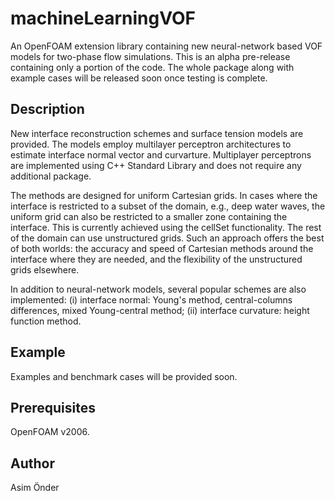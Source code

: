 
# machineLearningVOF
An OpenFOAM extension library containing new neural-network based VOF models for two-phase flow simulations. This is an alpha pre-release containing only a portion of the code. The whole package along with example cases will be released soon once testing is complete.  

## Description
New interface reconstruction schemes and surface tension models are provided. The models employ multilayer perceptron architectures to estimate interface normal vector and curvarture. Multiplayer perceptrons are implemented using C++ Standard Library and does not require any additional package. 

The methods are designed for uniform Cartesian grids. In cases where the interface is restricted to a subset of the domain, e.g., deep water waves, the uniform grid can also be restricted to a smaller zone containing the interface. This is currently achieved using the cellSet functionality. The rest of the domain can use unstructured grids. Such an approach offers the best of both worlds: the accuracy and speed of Cartesian methods around the interface where they are needed, and the flexibility of the unstructured grids elsewhere. 

In addition to neural-network models, several popular schemes are also implemented: (i) interface normal: Young's method, central-columns differences, mixed Young-central method; (ii) interface curvature: height function method.

## Example 
Examples and benchmark cases will be provided soon.

## Prerequisites
OpenFOAM v2006.

## Author
Asim Önder




